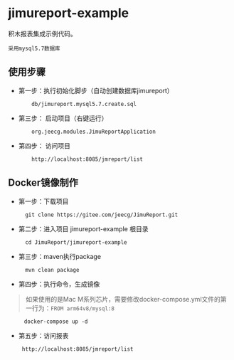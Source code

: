 # jimureport-example

积木报表集成示例代码。

````
采用mysql5.7数据库
````




使用步骤
-----------------------------------

-  第一步：执行初始化脚步（自动创建数据库jimureport）

           db/jimureport.mysql5.7.create.sql
           
-  第三步： 启动项目（右键运行）

           org.jeecg.modules.JimuReportApplication
           
-  第四步： 访问项目

           http://localhost:8085/jmreport/list
           




Docker镜像制作
-----------------------------------

-  第一步：下载项目

         git clone https://gitee.com/jeecg/JimuReport.git

-  第二步：进入项目 jimureport-example 根目录

         cd JimuReport/jimureport-example
	
-  第三步：maven执行package

         mvn clean package
		 
-  第四步：执行命令，生成镜像

>如果使用的是Mac M系列芯片，需要修改docker-compose.yml文件的第一行为：```FROM arm64v8/mysql:8```

         docker-compose up -d
		 
-  第五步：访问报表

        http://localhost:8085/jmreport/list
